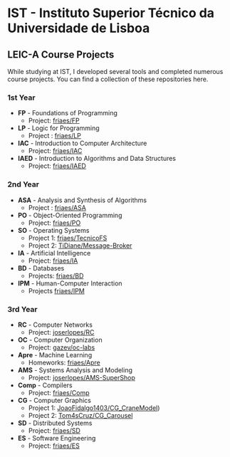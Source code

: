 # IST - Instituto Superior Técnico da Universidade de Lisboa

## LEIC-A Course Projects

While studying at IST, I developed several tools and completed numerous course projects. You can find a collection of these repositories here.

### 1st Year

- **FP** - Foundations of Programming
    - Project: [friaes/FP](https://github.com/friaes/FP)
- **LP** - Logic for Programming
    - Project : [friaes/LP](https://github.com/friaes/LP)
- **IAC** - Introduction to Computer Architecture
    - Project: [friaes/IAC](https://github.com/friaes/IAC)
- **IAED** - Introduction to Algorithms and Data Structures
    - Project: [friaes/IAED](https://github.com/friaes/IAED)

### 2nd Year

- **ASA** - Analysis and Synthesis of Algorithms
    - Project : [friaes/ASA](https://github.com/friaes/ASA)
- **PO** - Object-Oriented Programming
    - Project: [friaes/PO](https://github.com/friaes/PO)
- **SO** - Operating Systems
    - Project 1: [friaes/TecnicoFS](https://github.com/friaes/TecnicoFS)
    - Project 2: [TiDiane/Message-Broker](https://github.com/TiDeane/Message-Broker)
- **IA** - Artificial Intelligence
    - Project: [friaes/IA]()
- **BD** - Databases
    - Projects: [friaes/BD](https://github.com/friaes/BD)
- **IPM** - Human-Computer Interaction
    - Projects [friaes/IPM]()

### 3rd Year

- **RC** - Computer Networks
    - Project: [joserlopes/RC](https://github.com/joserlopes/RC)
- **OC** - Computer Organization
    - Project: [gazev/oc-labs](https://github.com/gazev/oc-labs)
- **Apre** - Machine Learning
    - Homeworks: [friaes/Apre]()
- **AMS** - Systems Analysis and Modeling
    - Project: [joserlopes/AMS-SuperShop](https://github.com/joserlopes/AMS-SuperShop)
- **Comp** - Compilers
    - Project: [friaes/Comp](https://github.com/friaes/Comp)
- **CG** - Computer Graphics
    - Project 1: [JoaoFidalgo1403/CG_CraneModel](https://github.com/JoaoFidalgo1403/CG_CraneModel))
    - Project 2: [Tom4sCruz/CG_Carousel](https://github.com/Tom4sCruz/CG_Carousel)
- **SD** - Distributed Systems
    - Project: [friaes/SD](https://github.com/friaes/SD)
- **ES** - Software Engineering
    - Project: [friaes/ES](https://github.com/friaes/ES)
